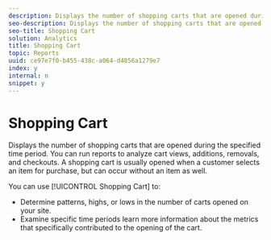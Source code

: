 ```yaml
---
description: Displays the number of shopping carts that are opened during the specified time period. You can run reports to analyze cart views, additions, removals, and checkouts. A shopping cart is usually opened when a customer selects an item for purchase, but can occur without an item as well.
seo-description: Displays the number of shopping carts that are opened during the specified time period. You can run reports to analyze cart views, additions, removals, and checkouts. A shopping cart is usually opened when a customer selects an item for purchase, but can occur without an item as well.
seo-title: Shopping Cart
solution: Analytics
title: Shopping Cart
topic: Reports
uuid: ce97e7f0-b455-438c-a064-d4856a1279e7
index: y
internal: n
snippet: y
---
```


# Shopping Cart

Displays the number of shopping carts that are opened during the specified time period. You can run reports to analyze cart views, additions, removals, and checkouts. A shopping cart is usually opened when a customer selects an item for purchase, but can occur without an item as well.

You can use [!UICONTROL Shopping Cart] to:

* Determine patterns, highs, or lows in the number of carts opened on your site. 
* Examine specific time periods learn more information about the metrics that specifically contributed to the opening of the cart.


